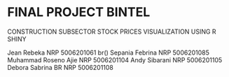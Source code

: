 # FINAL PROJECT BINTEL
CONSTRUCTION SUBSECTOR STOCK PRICES VISUALIZATION USING R SHINY

Jean Rebeka			      NRP 5006201061
br()
Sepania Febrina			  NRP 5006201085
Muhammad Roseno Ajie	NRP 5006201104
Andy Sibarani			    NRP 5006201105
Debora Sabrina BR  		NRP 5006201108
